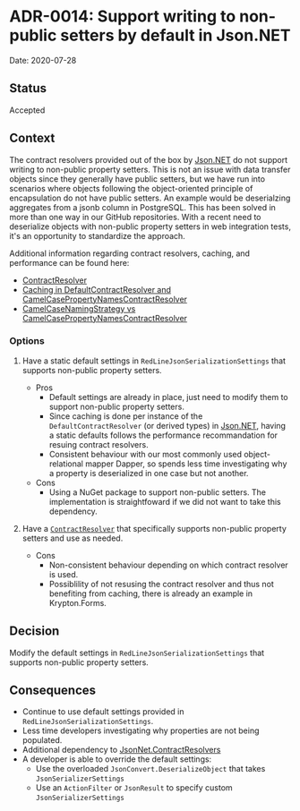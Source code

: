 # ADR-0014: Support writing to non-public setters by default in Json.NET

Date: 2020-07-28

## Status

Accepted

## Context

The contract resolvers provided out of the box by [Json.NET](https://github.com/JamesNK/Newtonsoft.Json) do not support writing to non-public property setters.  This is not an issue with data transfer objects since they generally have public setters, but we have run into scenarios where objects following the object-oriented principle of encapsulation do not have public setters.  An example would be deserialzing aggregates from a jsonb column in PostgreSQL.  This has been solved in more than one way in our GitHub repositories.  With a recent need to deserialize objects with non-public property setters in web integration tests, it's an opportunity to standardize the approach.

Additional information regarding contract resolvers, caching, and performance can be found here:

* [ContractResolver](https://www.newtonsoft.com/json/help/html/ContractResolver.htm)
* [Caching in DefaultContractResolver and CamelCasePropertyNamesContractResolver](https://stackoverflow.com/a/33558665)
* [CamelCaseNamingStrategy vs CamelCasePropertyNamesContractResolver](https://stackoverflow.com/a/57778704)

### Options

1. Have a static default settings in `RedLineJsonSerializationSettings` that supports non-public property setters.
   * Pros
     * Default settings are already in place, just need to modify them to support non-public property setters.
     * Since caching is done per instance of the `DefaultContractResolver` (or derived types) in [Json.NET](https://github.com/JamesNK/Newtonsoft.Json), having a static defaults follows the performance recommandation for resuing contract resolvers.
     * Consistent behaviour with our most commonly used object-relational mapper Dapper, so spends less time investigating why a property is deserialized in one case but not another.
   * Cons
     * Using a NuGet package to support non-public setters.  The implementation is straightfoward if we did not want to take this dependency.

2. Have a [`ContractResolver`](https://www.newtonsoft.com/json/help/html/ContractResolver.htm) that specifically supports non-public property setters and use as needed.
   * Cons
     * Non-consistent behaviour depending on which contract resolver is used.
     * Possiblility of not resusing the contract resolver and thus not benefiting from caching, there is already an example in Krypton.Forms.

## Decision

Modify the default settings in `RedLineJsonSerializationSettings` that supports non-public property setters.

## Consequences

* Continue to use default settings provided in `RedLineJsonSerializationSettings`.
* Less time developers investigating why properties are not being populated.
* Additional dependency to [JsonNet.ContractResolvers](https://github.com/danielwertheim/jsonnet-contractresolvers)
* A developer is able to override the default settings:
  * Use the overloaded `JsonConvert.DeserializeObject` that takes `JsonSerializerSettings`
  * Use an `ActionFilter` or `JsonResult` to specify custom `JsonSerializerSettings`
